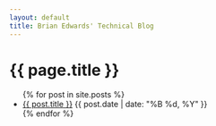 ```yaml
---
layout: default
title: Brian Edwards' Technical Blog
---
```


<h1>{{ page.title }}</h1>

<ul>
  {% for post in site.posts %}
    <li>
      <a href="technical-blog/{{ post.url }}">{{ post.title }}</a>
      <time datetime="{{ post.date | date_to_xmlschema }}">{{ post.date | date: "%B %d, %Y" }}</time>
    </li>
  {% endfor %}
</ul>
